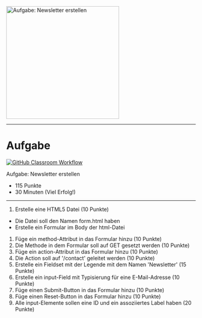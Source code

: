 <img src="https://studentenwerk-frankfurt.net/wp-content/uploads/2021/10/newsletter3.jpg" alt="Aufgabe: Newsletter erstellen" width="300"/>

---
# Aufgabe
[![GitHub Classroom Workflow](https://github.com/helsoc7/newsletter-html/actions/workflows/classroom.yml/badge.svg)](https://github.com/helsoc7/newsletter-html/actions/workflows/classroom.yml) 

Aufgabe: Newsletter erstellen
* 115 Punkte
* 30 Minuten (Viel Erfolg!)

---
1. Erstelle eine HTML5 Datei  (10 Punkte)
* Die Datei soll den Namen form.html haben
* Erstelle ein Formular im Body der html-Datei
1. Füge ein method-Attribut in das Formular hinzu (10 Punkte)
1. Die Methode in dem Formular soll auf GET gesetzt werden (10 Punkte)
1. Füge ein action-Attribut in das Formular hinzu (10 Punkte)
1. Die Action soll auf '/contact' geleitet werden (10 Punkte)
1. Erstelle ein Fieldset mit der Legende mit dem Namen 'Newsletter' (15 Punkte)
1. Erstelle ein input-Field mit Typisierung für eine E-Mail-Adresse (10 Punkte)
1. Füge einen Submit-Button in das Formular hinzu (10 Punkte)
1. Füge einen Reset-Button in das Formular hinzu (10 Punkte)
1. Alle input-Elemente sollen eine ID und ein assoziiertes Label haben (20 Punkte)
